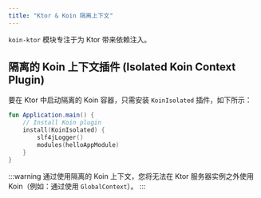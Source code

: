 ```yaml
---
title: "Ktor & Koin 隔离上下文"
---
```

`koin-ktor` 模块专注于为 Ktor 带来依赖注入。

## 隔离的 Koin 上下文插件 (Isolated Koin Context Plugin)

要在 Ktor 中启动隔离的 Koin 容器，只需安装 `KoinIsolated` 插件，如下所示：

```kotlin
fun Application.main() {
    // Install Koin plugin
    install(KoinIsolated) {
        slf4jLogger()
        modules(helloAppModule)
    }
}
```

:::warning
通过使用隔离的 Koin 上下文，您将无法在 Ktor 服务器实例之外使用 Koin（例如：通过使用 `GlobalContext`）。
:::
